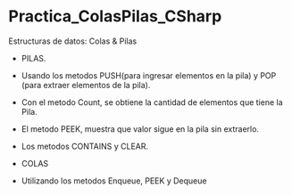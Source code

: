 # Practica_ColasPilas_CSharp
Estructuras de datos: Colas &amp; Pilas

- PILAS.
- Usando los metodos PUSH(para ingresar elementos en la pila) y POP (para extraer elementos de la pila).
- Con el metodo Count, se obtiene la cantidad de elementos que tiene la Pila.
- El metodo PEEK, muestra que valor sigue en la pila sin extraerlo.
- Los metodos CONTAINS y CLEAR.

- COLAS
- Utilizando los metodos Enqueue, PEEK y Dequeue